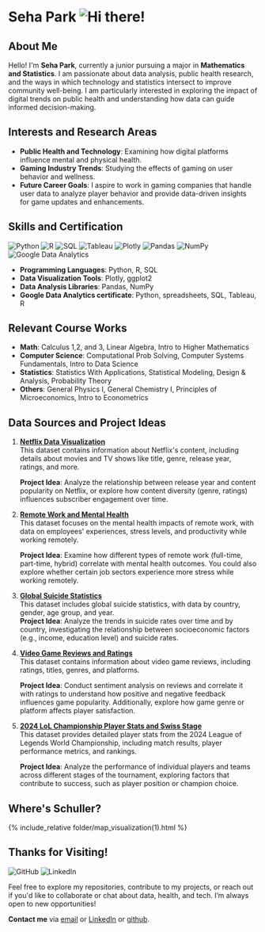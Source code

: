 # Seha Park ![Hi there!](https://img.shields.io/badge/Hi%20there!-%20%F0%9F%91%8B%20I'm%20Seha%20Park-%23FF69B4?style=flat-square&logo=github&logoColor=white)


## About Me
Hello! I'm **Seha Park**, currently a junior pursuing a major in **Mathematics and Statistics**. I am passionate about data analysis, public health research, and the ways in which technology and statistics intersect to improve community well-being. I am particularly interested in exploring the impact of digital trends on public health and understanding how data can guide informed decision-making.

## Interests and Research Areas
- **Public Health and Technology**: Examining how digital platforms influence mental and physical health.
- **Gaming Industry Trends**: Studying the effects of gaming on user behavior and wellness.
- **Future Career Goals**: I aspire to work in gaming companies that handle user data to analyze player behavior and provide data-driven insights for game updates and enhancements.

## Skills and Certification
![Python](https://img.shields.io/badge/Python-3776AB?style=flat-square&logo=python&logoColor=white)
![R](https://img.shields.io/badge/R-276DC3?style=flat-square&logo=r&logoColor=white)
![SQL](https://img.shields.io/badge/SQL-4479A1?style=flat-square&logo=postgresql&logoColor=white)
![Tableau](https://img.shields.io/badge/Tableau-E97627?style=flat-square&logo=tableau&logoColor=white)
![Plotly](https://img.shields.io/badge/Plotly-3E9B8D?style=flat-square&logo=plotly&logoColor=white)
![Pandas](https://img.shields.io/badge/Pandas-150458?style=flat-square&logo=pandas&logoColor=white)
![NumPy](https://img.shields.io/badge/NumPy-013243?style=flat-square&logo=numpy&logoColor=white)
![Google Data Analytics](https://img.shields.io/badge/Google%20Data%20Analytics-0F9D58?style=flat-square&logo=google&logoColor=white)


- **Programming Languages**: Python, R, SQL
- **Data Visualization Tools**: Plotly, ggplot2
- **Data Analysis Libraries**: Pandas, NumPy
- **Google Data Analytics certificate**: Python, spreadsheets, SQL, Tableau, R

## Relevant Course Works
- **Math**: Calculus 1,2, and 3, Linear Algebra, Intro to Higher Mathematics
- **Computer Science**: Computational Prob Solving, Computer Systems Fundamentals, Intro to Data Science
- **Statistics**: Statistics With Applications, Statistical Modeling, Design & Analysis, Probability Theory
- **Others**: General Physics I, General Chemistry I, Principles of Microeconomics, Intro to Econometrics

## Data Sources and Project Ideas

1. **[Netflix Data Visualization](https://www.kaggle.com/code/joshuaswords/netflix-data-visualization)**  
   This dataset contains information about Netflix's content, including details about movies and TV shows like title, genre, release year, ratings, and more.
   
   **Project Idea**: Analyze the relationship between release year and content popularity on Netflix, or explore how content diversity (genre, ratings) influences subscriber engagement over time.

2. **[Remote Work and Mental Health](https://www.kaggle.com/datasets/waqi786/remote-work-and-mental-health)**  
   This dataset focuses on the mental health impacts of remote work, with data on employees' experiences, stress levels, and productivity while working remotely.
   
   **Project Idea**: Examine how different types of remote work (full-time, part-time, hybrid) correlate with mental health outcomes. You could also explore whether certain job sectors experience more stress while working remotely.

3. **[Global Suicide Statistics](https://www.kaggle.com/datasets/arpitsinghaiml/global-suicide-statistics)**  
   This dataset includes global suicide statistics, with data by country, gender, age group, and year.  
   **Project Idea**: Analyze the trends in suicide rates over time and by country, investigating the relationship between socioeconomic factors (e.g., income, education level) and suicide rates.

4. **[Video Game Reviews and Ratings](https://www.kaggle.com/datasets/jahnavipaliwal/video-game-reviews-and-ratings)**  
   This dataset contains information about video game reviews, including ratings, titles, genres, and platforms.
   
   **Project Idea**: Conduct sentiment analysis on reviews and correlate it with ratings to understand how positive and negative feedback influences game popularity. Additionally, explore how game genre or platform affects player satisfaction.

5. **[2024 LoL Championship Player Stats and Swiss Stage](https://www.kaggle.com/datasets/anmatngu/2024-lol-championship-player-stats-and-swiss-stage)**  
   This dataset provides detailed player stats from the 2024 League of Legends World Championship, including match results, player performance metrics, and rankings.
   
   **Project Idea**: Analyze the performance of individual players and teams across different stages of the tournament, exploring factors that contribute to success, such as player position or champion choice.


## Where's Schuller?


{% include_relative folder/map_visualization(1).html %}






## Thanks for Visiting!
![GitHub](https://img.shields.io/badge/GitHub-181717?style=flat-square&logo=github&logoColor=white)
![LinkedIn](https://img.shields.io/badge/LinkedIn-0077B5?style=flat-square&logo=linkedin&logoColor=white)


Feel free to explore my repositories, contribute to my projects, or reach out if you'd like to collaborate or chat about data, health, and tech. I’m always open to new opportunities!

**Contact me** via [email](mailto:parks2@whitman.edu) or [LinkedIn]([https://linkedin.com/in/SehaPark](https://www.linkedin.com/in/seha-park-b081152b1/)) or [github](https://github.com/sehapark1/sehapark1.github.io).


